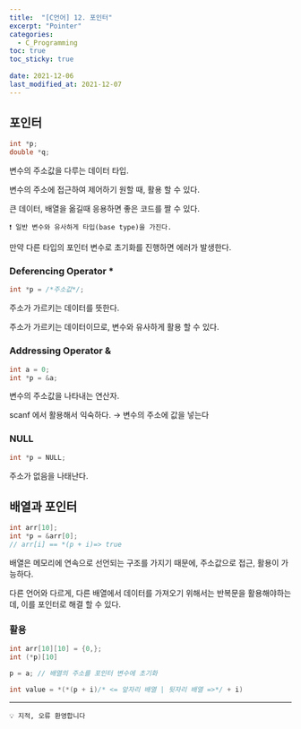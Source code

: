 ```yaml
---
title:  "[C언어] 12. 포인터"
excerpt: "Pointer"
categories:
  - C_Programming
toc: true
toc_sticky: true
 
date: 2021-12-06
last_modified_at: 2021-12-07
---
```


## 포인터 

```c
int *p;
double *q;
```

변수의 주소값을 다루는 데이터 타입.

변수의 주소에 접근하여 제어하기 원할 때, 활용 할 수 있다.

큰 데이터, 배열을 옮길때 응용하면 좋은 코드를 짤 수 있다.

```
❗ 일반 변수와 유사하게 타입(base type)을 가진다.
```

만약 다른 타입의 포인터 변수로 초기화를 진행하면 에러가 발생한다.

### Deferencing Operator *


```c
int *p = /*주소값*/;
```

주소가 가르키는 데이터를 뜻한다.

주소가 가르키는 데이터이므로, 변수와 유사하게 활용 할 수 있다.

### Addressing Operator &

```c
int a = 0; 
int *p = &a;
```

변수의 주소값을 나타내는 연산자.

scanf 에서 활용해서 익숙하다.  →  변수의 주소에 값을 넣는다

### NULL

```c
int *p = NULL;
```

주소가 없음을 나태난다.

## 배열과 포인터


```c
int arr[10];
int *p = &arr[0];
// arr[i] == *(p + i)=> true
```

배열은 메모리에 연속으로 선언되는 구조를 가지기 때문에, 주소값으로 접근, 활용이 가능하다.

다른 언어와 다르게, 다른 배열에서 데이터를 가져오기 위해서는 반복문을 활용해야하는데, 이를 포인터로 해결 할 수 있다.

### 활용
```c
int arr[10][10] = {0,};
int (*p)[10]

p = a; // 배열의 주소를 포인터 변수에 초기화

int value = *(*(p + i)/* <= 앞자리 배열 | 뒷자리 배열 =>*/ + i)
```

---
```
💡 지적, 오류 환영합니다
```
